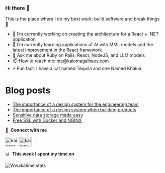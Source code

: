 ### Hi there 👋

This is the place where I do my best work: build software and break things 🤣

- 🔭 I’m currently working on creating the architecture for a React + .NET application
- 🌱 I’m currently learning applications of AI with MML models and the latest improvement in the React framework
- 💬 Ask me about Ruby on Rails, React, NodeJS, and LLM models
- 📫 How to reach me: me@kaiomagalhaes.com
- ⚡ Fun fact: I have a cat named Tequila and one Named Khalua

# Blog posts

- [The importance of a design system for the engineering team](https://kaiomagalhaes.com/blog/The-importance-of-a-design-system-for-the-engineering-team)
- [The importance of a design system when building products](https://kaiomagalhaes.com/blog/The-importance-of-a-design-system-when-building-products)
- [Sensitive data storage made easy](https://kaiomagalhaes.com/blog/Sensitive-data-storage-made-easy)
- [Free SSL with Docker and NGINX](https://kaiomagalhaes.com/blog/A-Free-SSL-with-docker-and-nginx)

🔗 &nbsp;**Connect with me**

<p align="left">
<a href="https://twitter.com/kaiocmagalhaes" target="blank"><img align="center" src="https://raw.githubusercontent.com/rahuldkjain/github-profile-readme-generator/master/src/images/icons/Social/twitter.svg" alt="kaiocmagalhaes" height="30" width="40" /></a>
<a href="https://linkedin.com/in/kaiomagalhaes" target="blank"><img align="center" src="https://raw.githubusercontent.com/rahuldkjain/github-profile-readme-generator/master/src/images/icons/Social/linked-in-alt.svg" alt="kaiomagalhaes" height="30" width="40" /></a>

📊 &nbsp;**This week I spent my time on**

![Wwakatime stats](https://github-readme-stats-taupe-two.vercel.app/api/wakatime?username=kaiomagalhaes&hide_title=true&hide_border=true&langs_count=5&bg_color=00000000&text_color=777)

<!--
**kaiomagalhaes/kaiomagalhaes** is a ✨ _special_ ✨ repository because its `README.md` (this file) appears on your GitHub profile.

Here are some ideas to get you started:

-->
